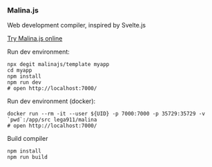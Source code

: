 
### Malina.js

Web development compiler, inspired by Svelte.js

[Try Malina.js online](https://malinajs.github.io/repl/index.html)


Run dev environment:
```
npx degit malinajs/template myapp
cd myapp
npm install
npm run dev
# open http://localhost:7000/
```


Run dev environment (docker):
```
docker run --rm -it --user ${UID} -p 7000:7000 -p 35729:35729 -v `pwd`:/app/src lega911/malina
# open http://localhost:7000/
```


Build compiler
```
npm install
npm run build
```
